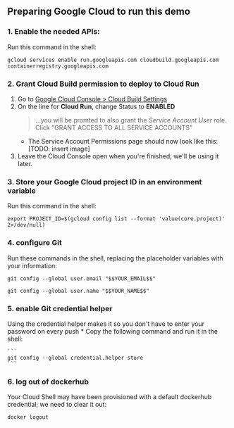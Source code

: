 ## Preparing Google Cloud to run this demo

### 1. Enable the needed APIs:
Run this command in the shell:
```
gcloud services enable run.googleapis.com cloudbuild.googleapis.com containerregistry.googleapis.com
```

### 2. Grant Cloud Build permission to deploy to Cloud Run
1. Go to [Google Cloud Console > Cloud Build Settings](https://console.cloud.google.com/cloud-build/settings)
1. On the line for **Cloud Run**, change Status to **ENABLED**
    > ...you will be promted to also grant the *Service Account User* role. Click "GRANT ACCESS TO ALL SERVICE ACCOUNTS"
    * The Service Account Permissions page should now look like this: [TODO: insert image]
1. Leave the Cloud Console open when you're finished; we'll be using it later.

### 3. Store your Google Cloud project ID in an environment variable
Run this command in the shell:
```
export PROJECT_ID=$(gcloud config list --format 'value(core.project)' 2>/dev/null)
```

### 4. configure Git
Run these commands in the shell, replacing the placeholder variables with your information:
```
git config --global user.email "$$YOUR_EMAIL$$"
```
```
git config --global user.name "$$YOUR_NAME$$"
```

### 5. enable Git credential helper
Using the credential helper makes it so you don't have to enter your password on every push
    * Copy the following command and run it in the shell:

    ```
    git config --global credential.helper store
    ```

### 6. log out of dockerhub
Your Cloud Shell may have been provisioned with a default dockerhub credential; we need to clear it out:
```
docker logout
```